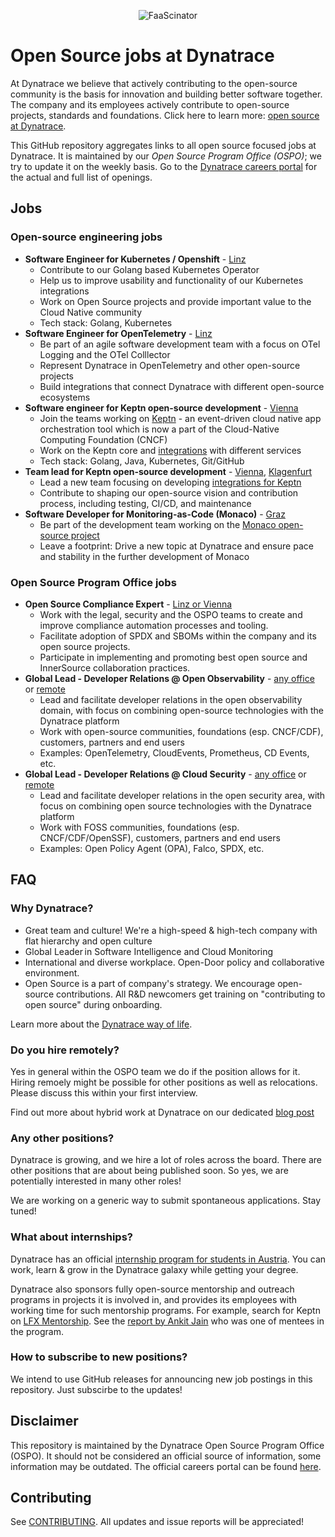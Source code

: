 <p align="center"><img src="images/dynatrace-wide.png" alt="FaaScinator"></p>

# Open Source jobs at Dynatrace

At Dynatrace we believe that actively contributing to the open-source community
is the basis for innovation and building better software together.
The company and its employees actively contribute to 
open-source projects, standards and foundations.
Click here to learn more: [open source at Dynatrace](https://engineering.dynatrace.com/open-source/).

This GitHub repository aggregates links to all open source focused jobs at Dynatrace.
It is maintained by our _Open Source Program Office (OSPO)_;
we try to update it on the weekly basis.
Go to the [Dynatrace careers portal](https://careers.dynatrace.com/) for the actual and full list of openings.

## Jobs

### Open-source engineering jobs

- **Software Engineer for Kubernetes / Openshift** -
  [Linz](https://careers.dynatrace.com/jobs/f6cf76bf-d062-4a4a-af83-dd13cbf92c36/)
  - Contribute to our Golang based Kubernetes Operator
  - Help us to improve usability and functionality of our Kubernetes integrations 
  - Work on Open Source projects and provide important value to the Cloud Native community 
  - Tech stack: Golang, Kubernetes
- **Software Engineer for OpenTelemetry** -
  [Linz](https://careers.dynatrace.com/jobs/397c680d-1e89-4095-94ea-c105951cd6dc/)
  - Be part of an agile software development team with a focus on OTel Logging and the OTel Colllector
  - Represent Dynatrace in OpenTelemetry and other open-source projects
  - Build integrations that connect Dynatrace with different open-source ecosystems    
- **Software engineer for Keptn open-source development** - 
  [Vienna](https://careers.dynatrace.com/jobs/dae98ff2-9ca0-4ea5-8f89-2fdb26a1b2d8/)
  - Join the teams working on [Keptn](https://keptn.sh/) - an event-driven cloud native app orchestration tool
  which is now a part of the Cloud-Native Computing Foundation (CNCF)
  - Work on the Keptn core and [integrations](https://keptn.sh/docs/integrations/) with different services
  - Tech stack: Golang, Java, Kubernetes, Git/GitHub
- **Team lead for Keptn open-source development** - 
   [Vienna](https://careers.dynatrace.com/jobs/618abc66-39f9-4abc-b5cf-18e59e9665a0/),
   [Klagenfurt](https://careers.dynatrace.com/jobs/55462375-d289-49ac-bcb6-91c902f6b324/)
  - Lead a new team focusing on developing [integrations for Keptn](https://keptn.sh/docs/integrations/)
  - Contribute to shaping our open-source vision and contribution process, including testing, CI/CD, and maintenance
- **Software Developer for Monitoring-as-Code (Monaco)** -
  [Graz](https://careers.dynatrace.com/jobs/93914220-732b-466a-9116-f0e275a19adc/)
  - Be part of the development team working on the [Monaco open-source project](https://github.com/dynatrace-oss/dynatrace-monitoring-as-code)
  - Leave a footprint: Drive a new topic at Dynatrace and ensure pace and stability in the further development of Monaco

### Open Source Program Office jobs

- **Open Source Compliance Expert** -
  [Linz or Vienna](https://careers.dynatrace.com/jobs/b70701ce-c8ba-49f6-af2b-d8adf1a6ee7a/)
  - Work with the legal, security and the OSPO teams to create and improve compliance automation processes and tooling.
  - Facilitate adoption of SPDX and SBOMs within the company and its open source projects.
  - Participate in implementing and promoting best open source and InnerSource collaboration practices.
- **Global Lead - Developer Relations @ Open Observability** -
  [any office](https://careers.dynatrace.com/jobs/70df0568-f75f-49fc-8cb8-1ee9bdb6e530/) or
  [remote](https://careers.dynatrace.com/jobs/c21c91a7-2232-4f7a-af6d-10debbdebd35/)
  - Lead and facilitate developer relations in the open observability domain,
    with focus on combining open-source technologies with the Dynatrace platform
  - Work with open-source communities, foundations (esp. CNCF/CDF), customers, partners and end users
  - Examples: OpenTelemetry, CloudEvents, Prometheus, CD Events, etc.
- **Global Lead - Developer Relations @ Cloud Security** -
  [any office](https://careers.dynatrace.com/jobs/92c920b2-dbbc-4ab0-8f9e-752f8a881365/) or
  [remote](https://careers.dynatrace.com/jobs/c628540c-7017-425f-958c-749b0a7d5bf3/)
  - Lead and facilitate developer relations in the open security area,
    with focus on combining open source technologies with the Dynatrace platform
  - Work with FOSS communities, foundations (esp. CNCF/CDF/OpenSSF), customers, partners and end users
  - Examples: Open Policy Agent (OPA), Falco, SPDX, etc.


## FAQ

### Why Dynatrace?

* Great team and culture! We're a high-speed & high-tech company with flat hierarchy and open culture 
* Global Leader in Software Intelligence and Cloud Monitoring
* International and diverse workplace.
  Open-Door policy and collaborative environment.
* Open Source is a part of company's strategy.
  We encourage open-source contributions.
  All R&D newcomers get training on "contributing to open source" during onboarding.

Learn more about the [Dynatrace way of life](https://www.linkedin.com/company/dynatrace/life/4cadb4fe-56f9-4d8e-a50a-e3e0a3e87ea5/).

### Do you hire remotely?

Yes in general within the OSPO team we do if the position allows for it.
Hiring remoely might be possible for other positions as well as relocations.
Please discuss this within your first interview.

Find out more about hybrid work at Dynatrace on our dedicated [blog post](https://engineering.dynatrace.com/blog/what-is-the-future-of-work-at-dynatrace/) 

### Any other positions?

Dynatrace is growing, and we hire a lot of roles across the board.
There are other positions that are about being published soon.
So yes, we are potentially interested in many other roles!

We are working on a generic way to submit spontaneous applications.
Stay tuned!

### What about internships?

Dynatrace has an official [internship program for students in Austria](https://www.dynatrace.com/company/careers/austria/students/).
You can work, learn & grow in the Dynatrace galaxy while getting your degree.

Dynatrace also sponsors fully open-source mentorship and outreach programs
in projects it is involved in,
and provides its employees with working time for such mentorship programs.
For example, search for Keptn on [LFX Mentorship](https://mentorship.lfx.linuxfoundation.org/#projects_all).
See the [report by Ankit Jain](https://www.ankitjain28.me/communitybridge-mentee-with-keptn) who was one of mentees in the program.

### How to subscribe to new positions?

We intend to use GitHub releases for announcing new job postings in this repository.
Just subscirbe to the updates!

## Disclaimer

This repository is maintained by the Dynatrace Open Source Program Office (OSPO).
It should not be considered an official source of information,
some information may be outdated.
The official careers portal can be found [here](https://careers.dynatrace.com/).

## Contributing

See [CONTRIBUTING](./CONTRIBUTING.md).
All updates and issue reports will be appreciated!
